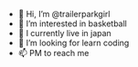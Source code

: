- 👋 Hi, I’m @trailerparkgirl
- 👀 I’m interested in basketball
- 🌱 I currently live in japan
- 💞️ I’m looking for learn coding
- 📫 PM to reach me

<!---
parktrailergirl/parktrailergirl is a ✨ special ✨ repository because its `README.md` (this file) appears on your GitHub profile.
You can click the Preview link to take a look at your changes.
--->
